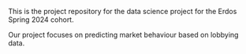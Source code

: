 This is the project repository for the data science project for the Erdos Spring 2024 cohort. 

Our project focuses on predicting market behaviour based on lobbying data.
